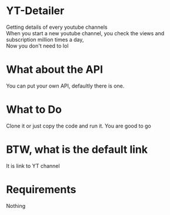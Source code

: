# YT-Detailer
Getting details of every youtube channels <br>
When you start a new youtube channel, you check the views and subscription million times a day, <br>
Now you don't need to lol

# What about the API
You can put your own API, defaultly there is one.

# What to Do
Clone it or just copy the code and run it. You are good to go

# BTW, what is the default link
It is link to YT channel

# Requirements
Nothing
